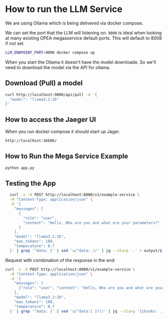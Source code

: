 # How to run the LLM Service

We are using Ollama which is being delivered via docker compose.

We can set the port that the LLM will listening on.
`9000` is ideal when looking at many existing OPEA megasservice default ports.
This will default to 8008 if not set.

```sh
LLM_ENDPOINT_PORT=9000 docker compose up
```

When you start the Ollama it doesn't have the model downloade.
So we'll need to download the model via the API for ollama.

## Download (Pull) a model

```sh
curl http://localhost:9000/api/pull -d '{
  "model": "llama3.2:1b"
}'
```

## How to access the Jaeger UI

When you run docker compose it should start up Jager.

```sh
http://localhost:16686/
```

## How to Run the Mega Service Example

```sh
python app.py
```

## Testing the App

```sh
  curl -s -X POST http://localhost:8000/v1/example-service \
  -H "Content-Type: application/json" \
  -d '{
    "messages": [
      {
        "role": "user",
        "content": "Hello, Who are you and what are your parameters?"
      }
    ],
    "model": "llama3.2:1b",
    "max_tokens": 100,
    "temperature": 0.7
  }' | grep '^data: {' | sed 's/^data: //' | jq --slurp '.' > output/$(date +%s)-response.json
```

Request with combination of the response in the end:

```sh
curl -s -X POST http://localhost:8000/v1/example-service \
  -H "Content-Type: application/json" \
  -d '{
    "messages": [
      {"role": "user", "content": "Hello, Who are you and what are your parameters?"}
    ],
    "model": "llama3.2:1b",
    "max_tokens": 100,
    "temperature": 0.7
  }' | grep '^data: {' | sed 's/^data:[ ]*//' | jq --slurp '{chunks: ., combined: ([.[] | .choices[].delta.content] | join(""))}' > output/$(date +%s)-response.json
```
